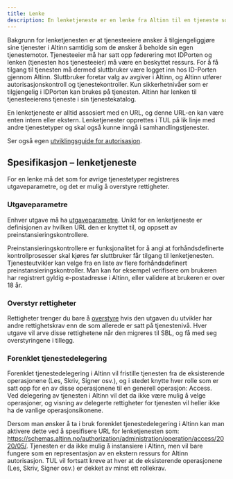 ```yaml
---
title: Lenke
description: En lenketjeneste er en lenke fra Altinn til en tjeneste som ligger hos tjenesteeieren.
---
```



Bakgrunn for lenketjenesten er at tjenesteeiere ønsker å tilgjengeliggjøre sine tjenester i Altinn samtidig som de ønsker å beholde sin egen tjenestemotor.
Tjenesteeier må har satt opp føderering mot IDPorten og lenken (tjenesten hos tjenesteeier) må være en beskyttet ressurs. For å få tilgang til tjenesten må dermed
sluttbruker være logget inn hos ID-Porten gjennom Altinn. Sluttbruker foretar valg av avgiver i Altinn, og Altinn utfører
autorisasjonskontroll og tjenestekontroller. Kun sikkerhetnivåer som er tilgjengelig i IDPorten kan brukes på tjenesten. Altinn har lenken
til tjenesteeierens tjeneste i sin tjenestekatalog.

En lenketjeneste er alltid assosiert med en URL, og denne URL-en kan være enten intern eller ekstern. Lenketjenester opprettes i TUL på lik
linje med andre tjenestetyper og skal også kunne inngå i samhandlingstjenester.

Ser også egen [utviklingsguide for autorisasjon](/docs/utviklingsguider/autorisasjon/).

## Spesifikasjon – lenketjeneste

For en lenke må det som for øvrige tjenestetyper registreres utgaveparametre, og det er mulig å overstyre rettigheter.

### Utgaveparametre

Enhver utgave må ha [utgaveparametre](../felles-funksjonalitet/#utgaveparametere). Unikt for en lenketjeneste er definisjonen
av hvilken URL den er knyttet til, og oppsett av preinstansieringskontrollere.

Preinstansieringskontrollere er funksjonalitet for å angi at forhåndsdefinerte kontrollprosesser skal kjøres før sluttbruker får tilgang til
lenketjenesten. Tjenesteutvikler kan velge fra en liste av flere forhåndsdefinert preinstansieringskontroller. Man kan for eksempel
verifisere om brukeren har registrert gyldig e-postadresse i Altinn, eller validere at brukeren er over 18 år.

### Overstyr rettigheter

Rettigheter trenger du bare å [overstyre](../felles-funksjonalitet/#overstyr-rettigheter) hvis den utgaven du utvikler har andre rettighetskrav enn de som allerede er satt på tjenestenivå.
Hver utgave vil arve disse rettighetene når den migreres til SBL, og få med seg overstyringene i tillegg.

### Forenklet tjenestedelegering

Forenklet tjenestedelegering i Altinn vil fristille tjenesten fra de eksisterende operasjonene (Les, Skriv, Signer osv.), og i stedet knytte hver rolle som er satt opp for en av disse operasjonene til en generell operasjon: Access.    
Ved delegering av tjenesten i Altinn vil det da ikke være mulig å velge operasjoner, og visning av delegerte rettigheter for tjenesten vil heller ikke ha de vanlige operasjonsikonene.

Dersom man ønsker å ta i bruk forenklet tjenestedelegering i Altinn kan man aktivere dette ved å spesifisere URL for lenketjenesten som: https://schemas.altinn.no/authorization/administration/operation/access/2020/05/.
Tjenesten er da ikke mulig å instansiere i Altinn, men vil bare fungere som en representasjon av en ekstern ressurs for Altinn autorisasjon. TUL vil fortsatt kreve at hver at de eksisterende operasjonene (Les, Skriv, Signer osv.) er dekket av minst ett rollekrav.    
